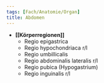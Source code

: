 ```yaml
---
tags: [Fach/Anatomie/Organ]
title: Abdomen
---
```

- **[[Körperregionen]]**
	- Regio epigastrica
	- Regio hypochondriaca r/l
	- Regio umbillicalis
	- Regio abdominalis lateralis r/l
	- Regio pubica (Hypogastrium)
	- Regio inguinalis r/l